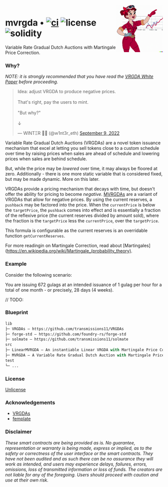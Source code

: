 <img align="right" width="150" height="150" top="100" src="./assets/rosie.png">

# mvrgda • [![ci](https://github.com/whitenois3/mvrgda/actions/workflows/ci.yml/badge.svg)](https://github.com/whitenois3/mvrgda/actions/workflows/ci.yml) ![license](https://img.shields.io/badge/license-Unlicense-blue) ![solidity](https://img.shields.io/badge/solidity-^0.8.15-lightgrey)

Variable Rate Gradual Dutch Auctions with Martingale Price Correction.


### Why?

_NOTE: it is strongly recommended that you have read the [VRGDA White Paper](https://www.paradigm.xyz/2022/08/vrgda) before proceeding._

<blockquote class="twitter-tweet"><p lang="en" dir="ltr">Idea: adjust VRGDA to produce negative prices.<br><br>That&#39;s right, pay the users to mint.<br><br>&quot;But why?&quot;<br><br>↓</p>&mdash; WINTΞR 💙💛 (@w1nt3r_eth) <a href="https://twitter.com/w1nt3r_eth/status/1568039897617014785?ref_src=twsrc%5Etfw">September 9, 2022</a></blockquote>

Variable Rate Gradual Dutch Auctions (VRGDAs) are a novel token issuance mechanism that excel at letting you sell tokens close to a custom schedule over time by raising prices when sales are ahead of schedule and lowering prices when sales are behind schedule.

But, while the price may be _lowered_ over time, it may always be floored at zero. Additionally - there is one more static variable that is considered fixed, but may be made dynamic. More on this later.

VRGDAs provide a pricing mechanism that decays with time, but doesn't offer the ability for pricing to become _negative_. [MVRGDAs](https://github.com/whitenois3/mvrgda) are a variant of VRGDAs that allow for negative prices. By using the current reserves, a `pushback` may be factored into the price. When the `currentPrice` is below the `targetPrice`, the `pushback` comes into effect and is essentially a fraction of the reflexive price (the current reserves divided by amount sold), where the fraction is the `targetPrice` less the `currentPrice`, over the `targetPrice`.

This formula is configurable as the current reserves is an overridable function `getCurrentReserves`.

For more readingin on Martingale Correction, read about [Martingales](https://en.wikipedia.org/wiki/Martingale_(probability_theory).


### Example

Consider the following scenario:

You are issuing 672 gulags at an intended issuance of 1 gulag per hour for a total of one month - or precisely, 28 days (4 weeks).

// TODO:


### Blueprint

```ml
lib
├─ VRGDAs — https://github.com/transmissions11/VRGDAs
├─ forge-std — https://github.com/foundry-rs/forge-std
├─ solmate — https://github.com/transmissions11/solmate
src
├─ LinearMVRGDA — An instantiable Linear VRGDA with Martingale Price Correction
├─ MVRGDA — A Variable Rate Gradual Dutch Auction with Martingale Price Correction
test
└─ ...
```


### License

[Unlicense](https://github.com/whitenois3/mvrgda/blob/master/LICENSE)


### Acknowledgements

- [VRGDAs](https://github.com/transmissions11/VRGDAs)
- [femplate](https://github.com/abigger87/femplate)


### Disclaimer

_These smart contracts are being provided as is. No guarantee, representation or warranty is being made, express or implied, as to the safety or correctness of the user interface or the smart contracts. They have not been audited and as such there can be no assurance they will work as intended, and users may experience delays, failures, errors, omissions, loss of transmitted information or loss of funds. The creators are not liable for any of the foregoing. Users should proceed with caution and use at their own risk._
